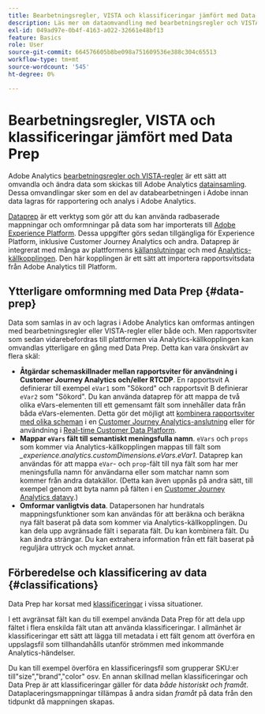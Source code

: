 ```yaml
---
title: Bearbetningsregler, VISTA och klassificeringar jämfört med Data Prep för Analytics-källkopplingen
description: Läs mer om dataomvandling med bearbetningsregler och VISTA jämfört med Data Prep
exl-id: 049ad97e-0b4f-4163-a022-32661e48bf13
feature: Basics
role: User
source-git-commit: 664576605b8be098a751609536e388c304c65513
workflow-type: tm+mt
source-wordcount: '545'
ht-degree: 0%

---
```


# Bearbetningsregler, VISTA och klassificeringar jämfört med Data Prep

Adobe Analytics [bearbetningsregler och VISTA-regler](https://experienceleague.adobe.com/docs/analytics/admin/admin-tools/processing-rules/processing-rules-configuration/processing-rule-order.html) är ett sätt att omvandla och ändra data som skickas till Adobe Analytics [datainsamling](https://experienceleague.adobe.com/docs/analytics/analyze/reports-analytics/reporting-interface/overview-data-collection.html). Dessa omvandlingar sker som en del av databearbetningen i Adobe innan data lagras för rapportering och analys i Adobe Analytics.

[Dataprep](https://experienceleague.adobe.com/docs/experience-platform/data-prep/home.html) är ett verktyg som gör att du kan använda radbaserade mappningar och omformningar på data som har importerats till [Adobe Experience Platform](https://experienceleague.adobe.com/docs/experience-platform.html). Dessa uppgifter görs sedan tillgängliga för Experience Platform, inklusive Customer Journey Analytics och andra. Dataprep är integrerat med många av plattformens [källanslutningar](https://experienceleague.adobe.com/docs/experience-platform/sources/home.html) och med [Analytics-källkopplingen](https://experienceleague.adobe.com/docs/experience-platform/sources/ui-tutorials/create/adobe-applications/analytics.html). Den här kopplingen är ett sätt att importera rapportsvitsdata från Adobe Analytics till Platform.

## Ytterligare omformning med Data Prep {#data-prep}

Data som samlas in av och lagras i Adobe Analytics kan omformas antingen med bearbetningsregler eller VISTA-regler eller både och. Men rapportsviter som sedan vidarebefordras till plattformen via Analytics-källkopplingen kan omvandlas ytterligare en gång med Data Prep. Detta kan vara önskvärt av flera skäl:

* **Åtgärdar schemaskillnader mellan rapportsviter för användning i Customer Journey Analytics och/eller RTCDP**. En rapportsvit A definierar till exempel `eVar1` som &quot;Sökord&quot; och rapportsvit B definierar `eVar2` som &quot;Sökord&quot;. Du kan använda dataprep för att mappa de två olika eVars-elementen till ett gemensamt fält som innehåller data från båda eVars-elementen. Detta gör det möjligt att [kombinera rapportsviter med olika scheman](https://experienceleague.adobe.com/docs/analytics-platform/using/cja-usecases/combine-report-suites.html) i en [Customer Journey Analytics-anslutning](/help/connections/overview.md) eller för användning i [Real-time Customer Data Platform](https://experienceleague.adobe.com/docs/platform-learn/tutorials/application-services/rtcdp/understanding-the-real-time-customer-data-platform.html).
* **Mappar `eVars` fält till semantiskt meningsfulla namn**. `eVars` och `props` som kommer via Analytics-källkopplingen mappas till fält som _\_experience.analytics.customDimensions.eVars.eVar1_. Dataprep kan användas för att mappa `eVar`- och `prop`-fält till nya fält som har mer meningsfulla namn för användarna eller som matchar namn som kommer från andra datakällor. (Detta kan även uppnås på andra sätt, till exempel genom att byta namn på fälten i en [Customer Journey Analytics datavy](/help/data-views/create-dataview.md).)
* **Omformar vanligtvis data**. Datapersonen har hundratals mappningsfunktioner som kan användas för att beräkna och beräkna nya fält baserat på data som kommer via Analytics-källkopplingen. Du kan dela upp avgränsade fält i separata fält. Du kan kombinera fält. Du kan ändra strängar. Du kan extrahera information från ett fält baserat på reguljära uttryck och mycket annat.

## Förberedelse och klassificering av data {#classifications}

Data Prep har korsat med [klassificeringar](https://experienceleague.adobe.com/docs/analytics/components/classifications/c-classifications.html) i vissa situationer.

I ett avgränsat fält kan du till exempel använda Data Prep för att dela upp fältet i flera enskilda fält utan att använda klassificeringar. I allmänhet är klassificeringar ett sätt att lägga till metadata i ett fält genom att överföra en uppslagsfil som tillhandahålls utanför strömmen med inkommande Analytics-händelser.

Du kan till exempel överföra en klassificeringsfil som grupperar SKU:er till&quot;size&quot;,&quot;brand&quot;,&quot;color&quot; osv. En annan skillnad mellan klassificeringar och Data Prep är att klassificeringar gäller för data _både historiskt och framåt_. Dataplaceringsmappningar tillämpas å andra sidan _framåt_ på data från den tidpunkt då mappningen skapas.
